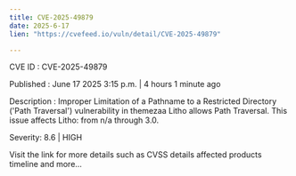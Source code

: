 ```yaml
---
title: CVE-2025-49879
date: 2025-6-17
lien: "https://cvefeed.io/vuln/detail/CVE-2025-49879"

---
```


CVE ID : CVE-2025-49879

Published :  June 17
2025
3:15 p.m. | 4 hours
1 minute ago

Description : Improper Limitation of a Pathname to a Restricted Directory ('Path Traversal') vulnerability in themezaa Litho allows Path Traversal. This issue affects Litho: from n/a through 3.0.

Severity: 8.6 | HIGH

Visit the link for more details
such as CVSS details
affected products
timeline
and more...

